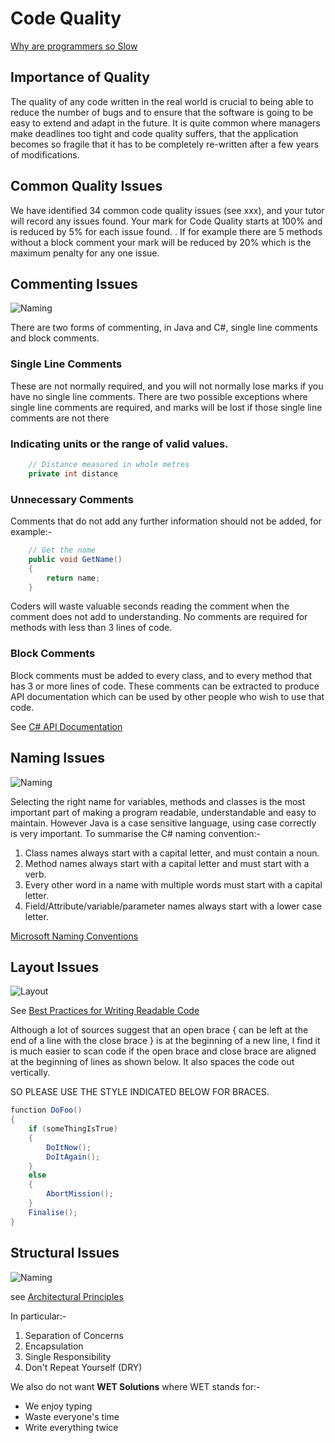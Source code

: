 # Code Quality
[Why are programmers so Slow](https://www.youtube.com/watch?v=G6HyEeEcB-w&ab_channel=GiveyourBrainLimitlessSuperpowerLearningCode)
## Importance of Quality
The quality of any code written in the real world is crucial to being able to reduce the number of bugs and to ensure that the software is going to be easy to extend and adapt in the future.  It is quite common where managers make deadlines too tight and code quality suffers, that the application becomes so fragile that it has to be completely re-written after a few years of modifications.
## Common Quality Issues
We have identified 34 common code quality issues (see xxx), and your tutor will record any issues found.  Your mark for Code Quality starts at 100% and is reduced by 5% for each issue found. .  If for example there are 5 methods without a block comment your mark will be reduced by 20% which is the maximum penalty for any one issue.
## Commenting Issues
![Naming](https://github.com/BNU-CO452/BlueJ-Apps/blob/master/images/Commenting.jpg)

There are two forms of commenting, in Java and C#, single line comments and block comments.
### Single Line Comments
These are not normally required, and you will not normally lose marks if you have no single line comments.  There are two possible exceptions where single line comments are required, and marks will be lost if those single line comments are not there
### Indicating units or the range of valid values.
~~~java
    // Distance measured in whole metres
    private int distance
~~~
### Unnecessary Comments
Comments that do not add any further information should not be added, for example:-
~~~java
    // Get the name
    public void GetName()
    {
        return name;
    }
~~~
Coders will waste valuable seconds reading the comment when the comment does not add to understanding.  No comments are required for methods with less than 3 lines of code.
### Block Comments
Block comments must be added to every class, and to every method that has 3 or more lines of code.  These comments can be extracted to produce API documentation which can be used by other people who wish to use that code.

See [C# API Documentation](https://dotnet.github.io/docfx/tutorial/docfx_getting_started.html)

## Naming Issues

![Naming](https://github.com/BNU-CO452/BlueJ-Apps/blob/master/images/Naming.jpg)

Selecting the right name for variables, methods and classes is the most important part of making a program readable, understandable and easy to maintain.  However Java is a case sensitive language, using case correctly is very important.  To summarise the C# naming convention:-

1. Class names always start with a capital letter, and must contain a noun.
2. Method names always start with a capital letter and must start with a verb.
3. Every other word in a name with multiple words must start with a capital letter.
4. Field/Attribute/variable/parameter names always start with a lower case letter.

[Microsoft Naming Conventions](https://docs.microsoft.com/en-us/dotnet/standard/design-guidelines/general-naming-conventions)
## Layout Issues

![Layout](https://github.com/BNU-CO452/BlueJ-Apps/blob/master/images/Layout.jpg)

See [Best Practices for Writing Readable Code](https://code.tutsplus.com/tutorials/top-15-best-practices-for-writing-super-readable-code--net-8118)

Although a lot of sources suggest that an open brace { can be left at the end of a line with the close brace } is at the beginning of a new line, I find it is much easier to scan code if the open brace and close brace are aligned at the beginning of lines as shown below.  It also spaces the code out vertically.

SO PLEASE USE THE STYLE INDICATED BELOW FOR BRACES.
~~~c#
function DoFoo()
{
    if (someThingIsTrue)
    {
        DoItNow();
        DoItAgain();
    }
    else
    {
        AbortMission();
    }
    Finalise();
}
~~~
## Structural Issues
![Naming](https://github.com/BNU-CO452/BlueJ-Apps/blob/master/images/Structure.jpg)

see [Architectural Principles](https://docs.microsoft.com/en-us/dotnet/architecture/modern-web-apps-azure/architectural-principles)

In particular:-
1. Separation of Concerns
2. Encapsulation
3. Single Responsibility
4. Don't Repeat Yourself (DRY)

We also do not want **WET Solutions** where WET stands for:-

* We enjoy typing
* Waste everyone's time
* Write everything twice
 